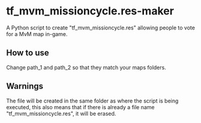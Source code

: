 # tf_mvm_missioncycle.res-maker
A Python script to create "tf_mvm_missioncycle.res" allowing people to vote for a MvM map in-game.

## How to use
Change path_1 and path_2 so that they match your maps folders.

## Warnings
The file will be created in the same folder as where the script is being executed, this also means that if there is already a file name "tf_mvm_missioncycle.res", it will be erased.
